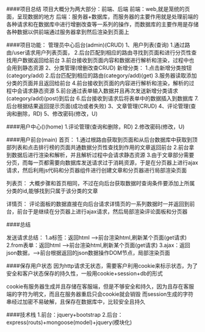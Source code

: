 ####项目总结
项目大概分为两大部分：前端、后端
前端：web,就是笼统的页面，呈现数据的地方
后端：服务器+数据库，而服务器的主要作用就是处理前端的各种请求和在数据库中进行增删改查等一系列的操作，而数据库的主要作用是存储各种数据以供前端通过服务器拿到然后渲染到页面上

####项目功能：
管理员中心后台(admin)(CRUD)
1、用户列表(查询)
	1.通过路由/user请求用户列表页面，
	2.后台匹配到相应的路由寻找到页面和进行分页性查找用户数据返回给前台
	3.前台接收到页面内容和数据进行解析和渲染，过程中也会用到静态资源
2、分类管理(增删改查CRUD)
	新增分类：
	1.点击新增分类按钮(category/add)
	2.后台匹配到相应的路由(category/add)(get)
	3.服务器读取添加分类的页面并且返回给前台
	4.前台接收到页面的内容进行解析和渲染，解析的过程中会请求静态资源
	5.前台通过表单输入数据并且再次发送新增分类请求(category/add)(post)到后台
	6.后台接收到请求后将表单中的数据插入到数据库
	7.后台根据结果返回提示页面(成功或者失败)
3、文章管理(CRUD)
4、评论管理(查询和删除，RD)
5、修改密码(修改，U)

####用户中心()(home)
1.评论管理(查询和删除，RD)
2.修改密码(修改，U)

####用户前台(main)
首页：
1.通过根路由获取到页面和从后台数据库中获取到顶部列表和点击排行榜的页面共通数据分页性查找到作用的文章返回前台
2.前台拿到数据后进行渲染和解析，并且解析过程中会请求静态资源
3.由于文章部分需要分页，而每一页都需要向数据库发送请求过于消耗资源，于是在分页器上进行ajax请求，然后利用js代码和分页器组件进行创建文章和分页器进行局部渲染页面

列表页：
大概步骤和首页相同，不过在向后台获取数据时查询条件要添加上所属分类的id,能够找到只属于该分类的文章

详情页：
评论面板的数据直接在向后台请求详情页的一系列数据时一并返回到前台，前台于是继续在分页器上进行ajax请求，然后局部渲染评论面板和分页器

####总结

发送请求总结：
1.a标签：返回html -->前台渲染html,刷新某个页面(get请求)
2.from表单：返回html -->前台渲染html,刷新某个页面(get请求)
3.ajax：返回json数据，-->前台根据返回的json数据操作DOM节点，局部渲染页面

####保存用户状态
因为http请求无状态，需要客户利用cookie来标示状态，为了安全和客户状态保存的持久性，一般用cookie+session+db的形式

cookie有服务器生成并且存储在客服端，但是不够安全和持久，因为且存在客服端的字符为明文，而且在服务器重启只会cookie就会销毁
而session生成的字符串经过加密不易破解，且保存在数据库中，比较安全且持久

####技术栈
1.前台：jquery+bootstrap
2.后台：express(routs)+mongoose(model)+jquery(模块化)
